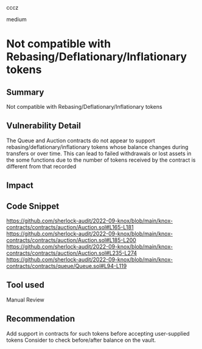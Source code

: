 cccz

medium

# Not compatible with Rebasing/Deflationary/Inflationary tokens

## Summary
Not compatible with Rebasing/Deflationary/Inflationary tokens

## Vulnerability Detail
The Queue and Auction contracts do not appear to support rebasing/deflationary/inflationary tokens whose balance changes during transfers or over time. This can lead to failed withdrawals or lost assets in the some functions due to the number of tokens received by the contract is different from that recorded

## Impact

## Code Snippet
https://github.com/sherlock-audit/2022-09-knox/blob/main/knox-contracts/contracts/auction/Auction.sol#L165-L181
https://github.com/sherlock-audit/2022-09-knox/blob/main/knox-contracts/contracts/auction/Auction.sol#L185-L200
https://github.com/sherlock-audit/2022-09-knox/blob/main/knox-contracts/contracts/auction/Auction.sol#L235-L274
https://github.com/sherlock-audit/2022-09-knox/blob/main/knox-contracts/contracts/queue/Queue.sol#L94-L119
## Tool used

Manual Review

## Recommendation
Add support in contracts for such tokens before accepting user-supplied tokens
Consider to check before/after balance on the vault.